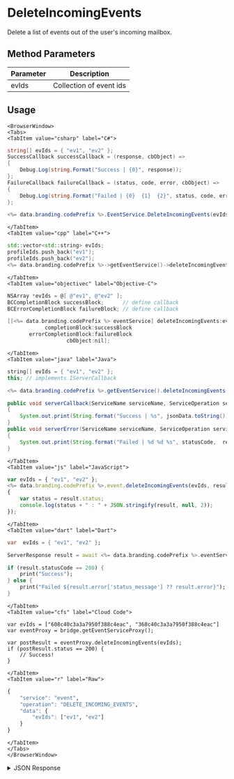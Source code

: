 # DeleteIncomingEvents

Delete a list of events out of the user's incoming mailbox.

<PartialServop service_name="event" operation_name="DELETE_INCOMING_EVENTS" />

## Method Parameters
Parameter | Description
--------- | -----------
evIds | Collection of event ids

## Usage

```mdx-code-block
<BrowserWindow>
<Tabs>
<TabItem value="csharp" label="C#">
```

```csharp
string[] evIds = { "ev1", "ev2" };
SuccessCallback successCallback = (response, cbObject) =>
{
    Debug.Log(string.Format("Success | {0}", response));
};
FailureCallback failureCallback = (status, code, error, cbObject) =>
{
    Debug.Log(string.Format("Failed | {0}  {1}  {2}", status, code, error));
};

<%= data.branding.codePrefix %>.EventService.DeleteIncomingEvents(evIds, successCallback, failureCallback);
```

```mdx-code-block
</TabItem>
<TabItem value="cpp" label="C++">
```

```cpp
std::vector<std::string> evIds;
profileIds.push_back("ev1");
profileIds.push_back("ev2");
<%= data.branding.codePrefix %>->getEventService()->deleteIncomingEvents(profileIds, this);
```

```mdx-code-block
</TabItem>
<TabItem value="objectivec" label="Objective-C">
```

```objectivec
NSArray *evIds = @[ @"ev1", @"ev2" ];
BCCompletionBlock successBlock;      // define callback
BCErrorCompletionBlock failureBlock; // define callback

[[<%= data.branding.codePrefix %> eventService] deleteIncomingEvents:evIds
            completionBlock:successBlock
       errorCompletionBlock:failureBlock
                   cbObject:nil];
```

```mdx-code-block
</TabItem>
<TabItem value="java" label="Java">
```

```java
string[] evIds = { "ev1", "ev2" };
this; // implements IServerCallback

<%= data.branding.codePrefix %>.getEventService().deleteIncomingEvents(evIds, this);

public void serverCallback(ServiceName serviceName, ServiceOperation serviceOperation, JSONObject jsonData)
{
    System.out.print(String.format("Success | %s", jsonData.toString()));
}
public void serverError(ServiceName serviceName, ServiceOperation serviceOperation, int statusCode, int reasonCode, String jsonError)
{
    System.out.print(String.format("Failed | %d %d %s", statusCode,  reasonCode, jsonError.toString()));
}
```

```mdx-code-block
</TabItem>
<TabItem value="js" label="JavaScript">
```

```javascript
var evIds = { "ev1", "ev2" };
<%= data.branding.codePrefix %>.event.deleteIncomingEvents(evIds, result =>
{
	var status = result.status;
	console.log(status + " : " + JSON.stringify(result, null, 2));
});
```

```mdx-code-block
</TabItem>
<TabItem value="dart" label="Dart">
```

```dart
var  evIds = { "ev1", "ev2" };

ServerResponse result = await <%= data.branding.codePrefix %>.eventService.deleteIncomingEvents(evIds:evIds);

if (result.statusCode == 200) {
    print("Success");
} else {
    print("Failed ${result.error['status_message'] ?? result.error}");
}
```

```mdx-code-block
</TabItem>
<TabItem value="cfs" label="Cloud Code">
```

```cfscript
var evIds = ["608c40c3a3a7950f388c4eac", "368c40c3a3a7950f388c4eac"]
var eventProxy = bridge.getEventServiceProxy();

var postResult = eventProxy.deleteIncomingEvents(evIds);
if (postResult.status == 200) {
    // Success!
}
```

```mdx-code-block
</TabItem>
<TabItem value="r" label="Raw">
```

```r
{
	"service": "event",
	"operation": "DELETE_INCOMING_EVENTS",
	"data": {
		"evIds": ["ev1", "ev2"]
	}
}
```

```mdx-code-block
</TabItem>
</Tabs>
</BrowserWindow>
```

<details>
<summary>JSON Response</summary>

```json
{
  "data": {
    "deleted": true,
    "deletedCount": 2
  },
  "status": 200
}
```
</details>

